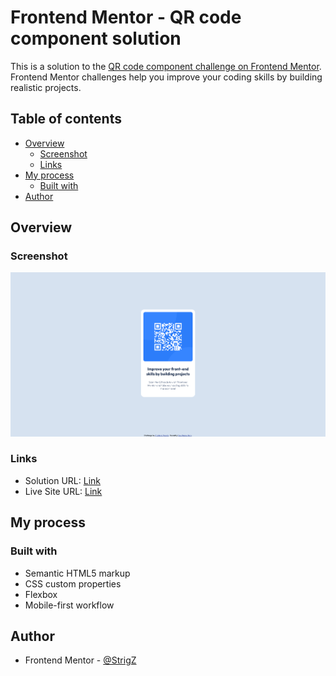 # Frontend Mentor - QR code component solution

This is a solution to the [QR code component challenge on Frontend Mentor](https://www.frontendmentor.io/challenges/qr-code-component-iux_sIO_H). Frontend Mentor challenges help you improve your coding skills by building realistic projects. 

## Table of contents

- [Overview](#overview)
  - [Screenshot](#screenshot)
  - [Links](#links)
- [My process](#my-process)
  - [Built with](#built-with)
- [Author](#author)

## Overview

### Screenshot

![](./screenshot.jpg)

### Links

- Solution URL: [Link](https://www.frontendmentor.io/solutions/qr-code-component-with-css3-and-html5-enchndYm4)
- Live Site URL: [Link](https://strigz.github.io/QR-code-component-challenge/)

## My process

### Built with

- Semantic HTML5 markup
- CSS custom properties
- Flexbox
- Mobile-first workflow

## Author

- Frontend Mentor - [@StrigZ](https://www.frontendmentor.io/profile/StrigZ)
